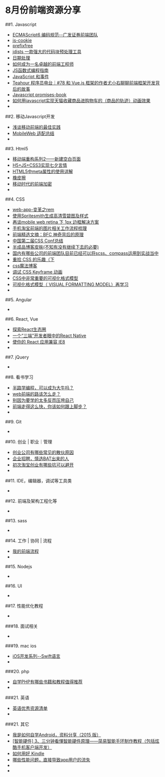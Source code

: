 # 8月份前端资源分享
##1. Javascript
- [ECMAScript6 编码规范--广发证券前端团队](https://github.com/gf-web/es6-coding-style/)
- [js-cookie](https://github.com/js-cookie/js-cookie)
- [prefixfree](http://leaverou.github.io/prefixfree)
- [jdists 一款强大的代码块预处理工具](http://div.io/topic/1203?from=groupmessage&isappinstalled=0)
- [日期处理](http://digitalbush.com/projects/masked-input-plugin/)
- [如何成为一名卓越的前端工程师](http://jiongks.name/)
- [JS函数式编程指南](http://llh911001.gitbooks.io/mostly-adequate-guide-chinese/content/ch1.html)
- [JavaScript 和事件](http://yujiangshui.com/javascript-event/)
- [Teahour 程序员电台｜#78 和 Vue.js 框架的作者尤小右聊聊前端框架开发背后的故事](http://zhuanlan.zhihu.com/teahour/20167245)
- [Javascript promises-book](http://liubin.github.io/promises-book)
- [如何用javascript实现天猫收藏商品进购物车的（商品的轨迹）动画效果](http://www.zhihu.com/question/30977272)
- []()

##2. 移动Javascript开发
- [浅谈移动前端的最佳实践](http://www.cnblogs.com/yexiaochai/p/4219523.html)
- [MobileWeb 适配总结](http://www.w3ctech.com/topic/979)
- []()


##3. Html5
- [移动端重构系列2——新建空白页面](http://www.w3cplus.com/mobile/mobile-terminal-refactoring-create-page.html)
- [H5+JS+CSS3实现七夕言情](http://www.imooc.com/learn/453)
- [HTML5中meta属性的使用详解](http://blog.csdn.net/xmtblog/article/details/46226717)
- [橡皮擦](https://github.com/boblemarin/jQuery.eraser)
- [移动时代的前端加密](http://div.io/topic/1220)
- []()

##4. CSS
- [web-app-变革之rem](https://github.com/Zjingwen/sunshineKnow/blob/master/web-app-%E5%8F%98%E9%9D%A9%E4%B9%8Brem.md)
- [使用Spritesmith生成高清雪碧图及样式](http://solodu.com/generate-retina-css-sprite-with-spritesmith/)
- [再谈mobile web retina 下 1px 边框解决方案](http://www.ghugo.com/css-retina-hairline/?utm_source=tuicool)
- [手机淘宝前端的图片相关工作流程梳理](https://github.com/amfe/article/issues/8)
- [前端精选文摘：BFC 神奇背后的原理](http://www.cnblogs.com/lhb25/p/inside-block-formatting-ontext.html)
- [中国第二届CSS Conf总结](http://www.w3ctech.com/topic/1463)
- [半成品博客皮肤(不知有没有继续下去的必要)](http://www.cnblogs.com/cyclone77/p/4727550.html)
- [国内有哪些公司的前端团队目前已经可以将scss、compass运用到实战当中](http://www.zhihu.com/question/31987504)
- [重拾 CSS 的乐趣（下](https://github.com/cssmagic/blog/issues/54)
- [css魔法博客](https://github.com/cssmagic/blog/issues?q=is%3Aopen)
- [调试 CSS Keyframe 动画](http://www.w3ctech.com/topic/1472)
- [CSS中非常重要的可视化格式模型](http://bbs.csdn.net/topics/340204423)
- [可视化格式模型（ VISUAL FORMATTING MODEL）再学习](http://www.topcss.org/?p=864)
- []()

##5. Angular
- []()

##6. React, Vue
- [探索React生态圈](http://www.tuicool.com/articles/b26BJrV)
- [一个“三端”开发者眼中的React Native](http://www.html-js.com/article/Big-search-car-front-team-column-a-three-in-the-eyes-of-the-developers-Native-React%203089)
- [使你的 React 应用兼容 IE8](https://github.com/xcatliu/react-ie8)
- []()

##7. jQuery
- []()

##8. 看书学习
- [半路学编程，可以成为大牛吗？](http://www.zhihu.com/question/34101611)
- [web前端的路该怎么走？](http://www.zhihu.com/question/34388831)
- [别因为要学的太多反而压垮自己](http://mp.weixin.qq.com/s?__biz=MjM5MTA1MjAxMQ==&mid=204580251&idx=1&sn=b2d3b2ee83421935de20b85b02671d78&key=1936e2bc22c2ceb5249d40545a0a04ec316a687c2a618b6da90664af656c928726eb8527f3be1b3cbc76242f6c0da55b&ascene=0&uin=MjM2NDE3Mzk1&devicetype=iMac+MacBookPro11%2C2+OSX+OSX+10.10.2+build(14C109)&version=11020012&pass_ticket=e8VKVk%2BfNyScWMl6zouxSm3GZ2qc3WFoLI70IhbcYUk%3D)
- [前端走得这么快，你该如何跟上脚步？](http://xiaoyuze88.github.io/blog/2015/07/27/%E5%89%8D%E7%AB%AF%E8%B5%B0%E5%BE%97%E8%BF%99%E4%B9%88%E5%BF%AB%EF%BC%8C%E4%BD%A0%E8%AF%A5%E5%A6%82%E4%BD%95%E8%B7%9F%E4%B8%8A%E8%84%9A%E6%AD%A5%EF%BC%9F/)
- []()

##9. Git
- []()

##10. 创业 | 职业｜管理
- [创业公司有哪些常见的散伙原因](http://www.zhihu.com/question/30782747)
- [企业招聘，慎选BAT出来的人](http://news.cnblogs.com/n/526861/)
- [初次淘宝创业有哪些坑可以避开](http://www.zhihu.com/question/30935339)
- []()

##11. IDE，编辑器，调试等工具类
- []()

##12. 前端及架构工程化等
- []()


##13. sass
- []()

##14. 工作 | 协同 | 流程
- [我的前端流程](http://www.html-js.com/article/My-head-is-the-way-Im-the-front-end-process%203090)
- []()

##15. Nodejs
- []()

##16. UI
- []()

##17. 性能优化教程
- []()

###18. 面试相关
- []()

###19. mac ios
- [iOS开发系列--Swift语言](http://www.cnblogs.com/kenshincui/p/4717450.html)
- []()

###20. php
- [自学PHP有哪些书籍和教程值得推荐](http://www.zhihu.com/question/20034403)
- []()

###21. 英语
- [英语优秀资源清单](http://news.cnblogs.com/n/526374/)
- []()

###21. 其它
- [我是如何自学Android，资料分享（2015 版）](http://www.cnblogs.com/aikaifa/p/4699068.html)
- [[智能硬件] 3、三分钟看懂智能硬件原理——简易智能手环制作教程（包括炫酷手机客户端开发）](http://www.cnblogs.com/zjutlitao/p/4690228.html)
- [如何用好 Kindle](http://www.zhihu.com/question/21158269)
- [哪些性能问题，直接导致app用户的流失](http://www.zhihu.com/question/24584224)
- []()
- []()
